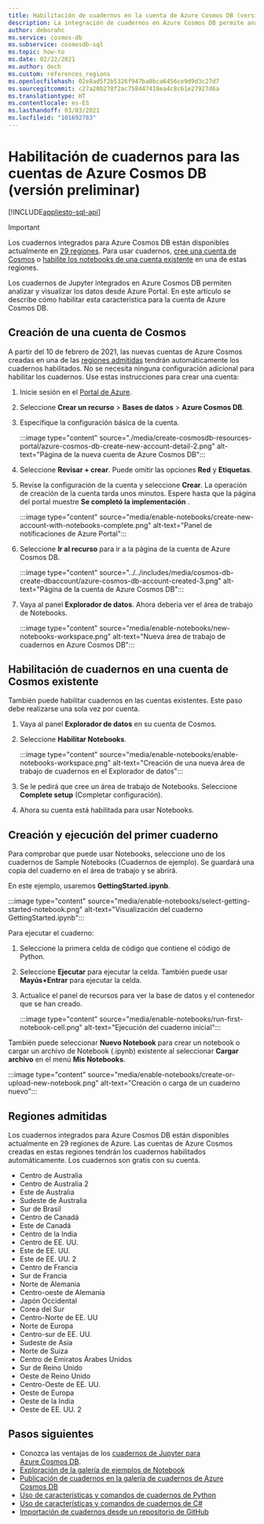 ```yaml
---
title: Habilitación de cuadernos en la cuenta de Azure Cosmos DB (versión preliminar)
description: La integración de cuadernos en Azure Cosmos DB permite analizar y visualizar los datos desde el portal. En este artículo se describe cómo habilitar esta característica para las cuentas de Cosmos.
author: deborahc
ms.service: cosmos-db
ms.subservice: cosmosdb-sql
ms.topic: how-to
ms.date: 02/22/2021
ms.author: dech
ms.custom: references_regions
ms.openlocfilehash: 02e8ad5f2b5326f947ba0bca6456ce9d9d3c27d7
ms.sourcegitcommit: c27a20b278f2ac758447418ea4c8c61e27927d6a
ms.translationtype: HT
ms.contentlocale: es-ES
ms.lasthandoff: 03/03/2021
ms.locfileid: "101692783"
---
```

# <a name="enable-notebooks-for-azure-cosmos-db-accounts-preview"></a>Habilitación de cuadernos para las cuentas de Azure Cosmos DB (versión preliminar)
[!INCLUDE[appliesto-sql-api](includes/appliesto-sql-api.md)]

> [!IMPORTANT]
> Los cuadernos integrados para Azure Cosmos DB están disponibles actualmente en [29 regiones](#supported-regions). Para usar cuadernos, [cree una cuenta de Cosmos](#create-a-new-cosmos-account) o [habilite los notebooks de una cuenta existente](#enable-notebooks-in-an-existing-cosmos-account) en una de estas regiones. 

Los cuadernos de Jupyter integrados en Azure Cosmos DB permiten analizar y visualizar los datos desde Azure Portal. En este artículo se describe cómo habilitar esta característica para la cuenta de Azure Cosmos DB.

## <a name="create-a-new-cosmos-account"></a>Creación de una cuenta de Cosmos
A partir del 10 de febrero de 2021, las nuevas cuentas de Azure Cosmos creadas en una de las [regiones admitidas](#supported-regions) tendrán automáticamente los cuadernos habilitados. No se necesita ninguna configuración adicional para habilitar los cuadernos. Use estas instrucciones para crear una cuenta:
1. Inicie sesión en el [Portal de Azure](https://portal.azure.com/).
1. Seleccione **Crear un recurso** > **Bases de datos** > **Azure Cosmos DB**.
1. Especifique la configuración básica de la cuenta.

   :::image type="content" source="./media/create-cosmosdb-resources-portal/azure-cosmos-db-create-new-account-detail-2.png" alt-text="Página de la nueva cuenta de Azure Cosmos DB":::

1. Seleccione **Revisar + crear**. Puede omitir las opciones **Red** y **Etiquetas**. 
1. Revise la configuración de la cuenta y seleccione **Crear**. La operación de creación de la cuenta tarda unos minutos. Espere hasta que la página del portal muestre **Se completó la implementación** .

   :::image type="content" source="media/enable-notebooks/create-new-account-with-notebooks-complete.png" alt-text="Panel de notificaciones de Azure Portal":::

1. Seleccione **Ir al recurso** para ir a la página de la cuenta de Azure Cosmos DB.

   :::image type="content" source="../../includes/media/cosmos-db-create-dbaccount/azure-cosmos-db-account-created-3.png" alt-text="Página de la cuenta de Azure Cosmos DB":::

1. Vaya al panel **Explorador de datos**. Ahora debería ver el área de trabajo de Notebooks.

    :::image type="content" source="media/enable-notebooks/new-notebooks-workspace.png" alt-text="Nueva área de trabajo de cuadernos en Azure Cosmos DB":::

## <a name="enable-notebooks-in-an-existing-cosmos-account"></a>Habilitación de cuadernos en una cuenta de Cosmos existente

También puede habilitar cuadernos en las cuentas existentes. Este paso debe realizarse una sola vez por cuenta.

1. Vaya al panel **Explorador de datos** en su cuenta de Cosmos.
1. Seleccione **Habilitar Notebooks**.

    :::image type="content" source="media/enable-notebooks/enable-notebooks-workspace.png" alt-text="Creación de una nueva área de trabajo de cuadernos en el Explorador de datos":::

1. Se le pedirá que cree un área de trabajo de Notebooks. Seleccione **Complete setup** (Completar configuración).
1. Ahora su cuenta está habilitada para usar Notebooks.

## <a name="create-and-run-your-first-notebook"></a>Creación y ejecución del primer cuaderno

Para comprobar que puede usar Notebooks, seleccione uno de los cuadernos de Sample Notebooks (Cuadernos de ejemplo). Se guardará una copia del cuaderno en el área de trabajo y se abrirá.

En este ejemplo, usaremos **GettingStarted.ipynb**.

:::image type="content" source="media/enable-notebooks/select-getting-started-notebook.png" alt-text="Visualización del cuaderno GettingStarted.ipynb":::

Para ejecutar el cuaderno:
1. Seleccione la primera celda de código que contiene el código de Python.
1. Seleccione **Ejecutar** para ejecutar la celda. También puede usar **Mayús+Entrar** para ejecutar la celda.
1. Actualice el panel de recursos para ver la base de datos y el contenedor que se han creado.

    :::image type="content" source="media/enable-notebooks/run-first-notebook-cell.png" alt-text="Ejecución del cuaderno inicial":::

También puede seleccionar **Nuevo Notebook** para crear un notebook o cargar un archivo de Notebook (.ipynb) existente al seleccionar **Cargar archivo** en el menú **Mis Notebooks**. 

:::image type="content" source="media/enable-notebooks/create-or-upload-new-notebook.png" alt-text="Creación o carga de un cuaderno nuevo":::

## <a name="supported-regions"></a>Regiones admitidas
Los cuadernos integrados para Azure Cosmos DB están disponibles actualmente en 29 regiones de Azure. Las cuentas de Azure Cosmos creadas en estas regiones tendrán los cuadernos habilitados automáticamente. Los cuadernos son gratis con su cuenta. 

- Centro de Australia
- Centro de Australia 2
- Este de Australia
- Sudeste de Australia
- Sur de Brasil
- Centro de Canadá
- Este de Canadá
- Centro de la India
- Centro de EE. UU.
- Este de EE. UU.
- Este de EE. UU. 2
- Centro de Francia
- Sur de Francia
- Norte de Alemania
- Centro-oeste de Alemania
- Japón Occidental
- Corea del Sur
- Centro-Norte de EE. UU
- Norte de Europa
- Centro-sur de EE. UU.
- Sudeste de Asia
- Norte de Suiza
- Centro de Emiratos Árabes Unidos
- Sur de Reino Unido
- Oeste de Reino Unido
- Centro-Oeste de EE. UU.
- Oeste de Europa
- Oeste de la India
- Oeste de EE. UU. 2

## <a name="next-steps"></a>Pasos siguientes

* Conozca las ventajas de los [cuadernos de Jupyter para Azure Cosmos DB](cosmosdb-jupyter-notebooks.md).
* [Exploración de la galería de ejemplos de Notebook](https://cosmos.azure.com/gallery.html)
* [Publicación de cuadernos en la galería de cuadernos de Azure Cosmos DB](publish-notebook-gallery.md)
* [Uso de características y comandos de cuadernos de Python](use-python-notebook-features-and-commands.md)
* [Uso de características y comandos de cuadernos de C#](use-csharp-notebook-features-and-commands.md)
* [Importación de cuadernos desde un repositorio de GitHub](import-github-notebooks.md)
